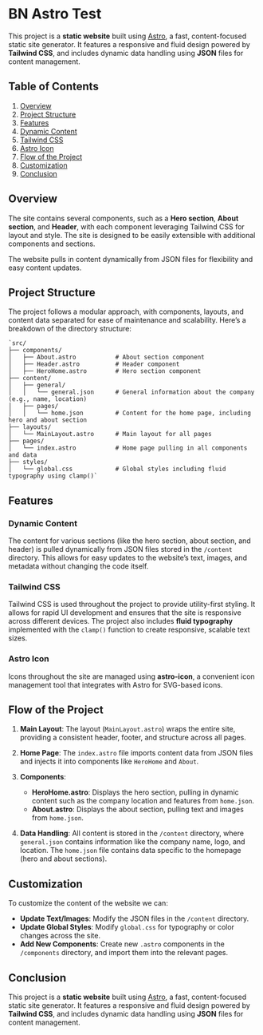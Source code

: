 # BN Astro Test

This project is a **static website** built using [Astro](https://astro.build/), a fast, content-focused static site generator. It features a responsive and fluid design powered by **Tailwind CSS**, and includes dynamic data handling using **JSON** files for content management.

## Table of Contents

1.  [Overview](#overview)
2.  [Project Structure](#project-structure)
3.  [Features](#features)
4.  [Dynamic Content](#dynamic-content)
5.  [Tailwind CSS](#tailwind-css)
6.  [Astro Icon](#astro-icon)
7.  [Flow of the Project](#flow-of-the-project)
8.  [Customization](#customization)
9.  [Conclusion](#conclusion)

## Overview

The site contains several components, such as a **Hero section**, **About section**, and **Header**, with each component leveraging Tailwind CSS for layout and style. The site is designed to be easily extensible with additional components and sections.

The website pulls in content dynamically from JSON files for flexibility and easy content updates.

## Project Structure

The project follows a modular approach, with components, layouts, and content data separated for ease of maintenance and scalability. Here’s a breakdown of the directory structure:

    `src/
    ├── components/
    │   ├── About.astro           # About section component
    │   ├── Header.astro          # Header component
    │   ├── HeroHome.astro        # Hero section component
    ├── content/
    │   ├── general/
    │   │   └── general.json      # General information about the company (e.g., name, location)
    │   ├── pages/
    │   │   └── home.json         # Content for the home page, including hero and about section
    ├── layouts/
    │   └── MainLayout.astro      # Main layout for all pages
    ├── pages/
    │   └── index.astro           # Home page pulling in all components and data
    ├── styles/
    │   └── global.css            # Global styles including fluid typography using clamp()`

## Features

### Dynamic Content

The content for various sections (like the hero section, about section, and header) is pulled dynamically from JSON files stored in the `/content` directory. This allows for easy updates to the website’s text, images, and metadata without changing the code itself.

### Tailwind CSS

Tailwind CSS is used throughout the project to provide utility-first styling. It allows for rapid UI development and ensures that the site is responsive across different devices. The project also includes **fluid typography** implemented with the `clamp()` function to create responsive, scalable text sizes.

### Astro Icon

Icons throughout the site are managed using **astro-icon**, a convenient icon management tool that integrates with Astro for SVG-based icons.

## Flow of the Project

1.  **Main Layout**: The layout (`MainLayout.astro`) wraps the entire site, providing a consistent header, footer, and structure across all pages.
2.  **Home Page**: The `index.astro` file imports content data from JSON files and injects it into components like `HeroHome` and `About`.
3.  **Components**:

    - **HeroHome.astro**: Displays the hero section, pulling in dynamic content such as the company location and features from `home.json`.
    - **About.astro**: Displays the about section, pulling text and images from `home.json`.

4.  **Data Handling**: All content is stored in the `/content` directory, where `general.json` contains information like the company name, logo, and location. The `home.json` file contains data specific to the homepage (hero and about sections).

## Customization

To customize the content of the website we can:

- **Update Text/Images**: Modify the JSON files in the `/content` directory.
- **Update Global Styles**: Modify `global.css` for typography or color changes across the site.
- **Add New Components**: Create new `.astro` components in the `/components` directory, and import them into the relevant pages.

## Conclusion

This project is a **static website** built using [Astro](https://astro.build/), a fast, content-focused static site generator. It features a responsive and fluid design powered by **Tailwind CSS**, and includes dynamic data handling using **JSON** files for content management.
